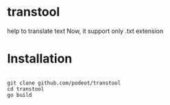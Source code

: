 transtool
=========

help to translate text
Now, it support only .txt extension

Installation
============
<code>
git clone github.com/podeot/transtool
cd transtool
go build
